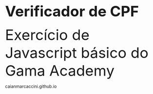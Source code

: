# <font size=36> Verificador de CPF 
Exercício de Javascript básico do Gama Academy </font>

 caianmarcaccini.github.io

